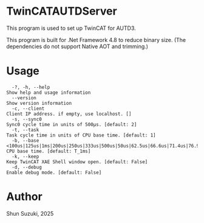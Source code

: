 # TwinCATAUTDServer

This program is used to set up TwinCAT for AUTD3.

This program is built for .Net Framework 4.8 to reduce binary size.
(The dependencies do not support Native AOT and trimming.)

# Usage

```
  -?, -h, --help                                                                                     Show help and usage information
  --version                                                                                          Show version information
  -c, --client                                                                                       Client IP address. if empty, use localhost. []
  -s, --sync0                                                                                        Sync0 cycle time in units of 500μs. [default: 2]
  -t, --task                                                                                         Task cycle time in units of CPU base time. [default: 1]
  -b, --base <100us|125us|1ms|200us|250us|333us|500us|50us|62.5us|66.6us|71.4us|76.9us|83.3us|none>  CPU base time. [default: T_1ms]
  -k, --keep                                                                                         Keep TwinCAT XAE Shell window open. [default: False]
  -d, --debug                                                                                        Enable debug mode. [default: False]
```

# Author

Shun Suzuki, 2025
